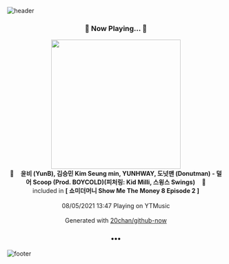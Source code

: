 ![header](https://capsule-render.vercel.app/api?type=wave&height=170&section=header&text=Hi.%20I'm%20SHIFT&fontColor=090707&fontAlignX=45&fontAlignY=65&fontSize=100)

<h3 align="center">🎵 Now Playing... 🎵</h3>
<p align="center">
  <a href="https://music.youtube.com/watch?v=Fg4i-2P3DjA">
    <img width="300" src="https://lh3.googleusercontent.com/5HFvTdm0pnSpn9AMmO9peP-tl8slF023tatjKF-3FjFw-LkR4whSYS4ImmInN5-iQu_TYJ2QtqmP_DRX">
  </a>
  <br>
  🎵&nbsp&nbsp&nbsp <b>윤비 (YunB), 김승민 Kim Seung min, YUNHWAY, 도넛맨 (Donutman) - 덜어 Scoop (Prod. BOYCOLD)(피처링: Kid Milli, 스윙스 Swings)</b> &nbsp&nbsp&nbsp🎵
  <br>
  included in <b>[ 쇼미더머니 Show Me The Money 8 Episode 2 ]</b>
  
  <br />
  <br />
  08/05/2021 13:47 Playing on YTMusic
  <br />
  <br />
  Generated with <a href="https://github.com/20chan/github-now">20chan/github-now</a>
</p>

<h3 align="center">•••</h3>

![footer](https://capsule-render.vercel.app/api?type=wave&height=150&section=footer)
